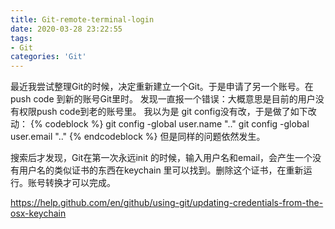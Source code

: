 ```yaml
---
title: Git-remote-terminal-login
date: 2020-03-28 23:22:55
tags:
- Git
categories: 'Git'
---
```


最近我尝试整理Git的时候，决定重新建立一个Git。于是申请了另一个账号。在push code 到新的账号Git里时。
发现一直报一个错误：大概意思是目前的用户没有权限push code到老的账号里。
我以为是 git config没有改，于是做了如下改动：
{% codeblock %}
	git config -global user.name ".."
	git config -global user.email ".."
{% endcodeblock %}
但是同样的问题依然发生。

搜索后才发现，Git在第一次永远init 的时候，输入用户名和email，会产生一个没有用户名的类似证书的东西在keychain
里可以找到。删除这个证书，在重新运行。账号转换才可以完成。

https://help.github.com/en/github/using-git/updating-credentials-from-the-osx-keychain

